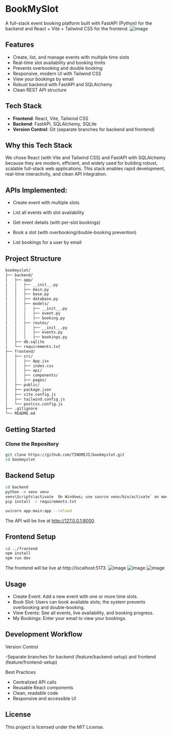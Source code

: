 # BookMySlot

A full-stack event booking platform built with FastAPI (Python) for the backend and React + Vite + Tailwind CSS for the frontend.
![image](https://github.com/user-attachments/assets/03458b32-3a05-41c2-a4c7-0398b14f4de7)

## Features

- Create, list, and manage events with multiple time slots
- Real-time slot availability and booking limits
- Prevents overbooking and double booking
- Responsive, modern UI with Tailwind CSS
- View your bookings by email
- Robust backend with FastAPI and SQLAlchemy
- Clean REST API structure

## Tech Stack

- **Frontend**: React, Vite, Tailwind CSS
- **Backend**: FastAPI, SQLAlchemy, SQLite
- **Version Control**: Git (separate branches for backend and frontend)

## Why this Tech Stack
We chose React (with Vite and Tailwind CSS) and FastAPI with SQLAlchemy because they are modern, efficient, and widely used for building robust, scalable full-stack web applications. This stack enables rapid development, real-time interactivity, and clean API integration.

## APIs Implemented:

 - Create event with multiple slots

 - List all events with slot availability

 - Get event details (with per-slot bookings)

 - Book a slot (with overbooking/double-booking prevention)

 - List bookings for a user by email

## Project Structure
```bash
bookmyslot/
├── backend/
│   ├── app/
│   │   ├── __init__.py
│   │   ├── main.py
│   │   ├── base.py
│   │   ├── database.py
│   │   ├── models/
│   │   │   ├── __init__.py
│   │   │   ├── event.py
│   │   │   ├── booking.py
│   │   ├── routes/
│   │   │   ├── __init__.py
│   │   │   ├── events.py
│   │   │   ├── bookings.py
│   ├── db.sqlite
│   └── requirements.txt
├── frontend/
│   ├── src/
│   │   ├── App.jsx
│   │   ├── index.css
│   │   ├── api/
│   │   ├── components/
│   │   ├── pages/
│   ├── public/
│   ├── package.json
│   ├── vite.config.js
│   ├── tailwind.config.js
│   └── postcss.config.js
├── .gitignore
└── README.md
```

## Getting Started

### Clone the Repository

```bash
git clone https://github.com/TINOREJI/bookmyslot.git
cd bookmyslot
```
## Backend Setup
```bash 
cd backend
python -m venv venv
venv\Scripts\activate  On Windows; use source venv/bin/activate` on macOS/Linux
pip install -r requirements.txt
```
```bash 
uvicorn app.main:app --reload
```

The API will be live at http://127.0.0.1:8000.

## Frontend Setup
```bash 
cd ../frontend
npm install
npm run dev
```

The frontend will be live at http://localhost:5173.
![image](https://github.com/user-attachments/assets/8740cf45-34fd-4f6f-b493-11bd25737375)
![image](https://github.com/user-attachments/assets/ded127ee-98c6-4a81-9f00-acce4e5248e0)
![image](https://github.com/user-attachments/assets/f39f5c24-fe23-43fb-a418-4799117cd543)


## Usage

- Create Event: Add a new event with one or more time slots.
- Book Slot: Users can book available slots; the system prevents overbooking and double-booking.
- View Events: See all events, live availability, and booking progress.
- My Bookings: Enter your email to view your bookings.

## Development Workflow
Version Control

-Separate branches for backend (feature/backend-setup) and frontend (feature/frontend-setup)

Best Practices

- Centralized API calls
- Reusable React components
- Clean, readable code
- Responsive and accessible UI

## License
This project is licensed under the MIT License.
